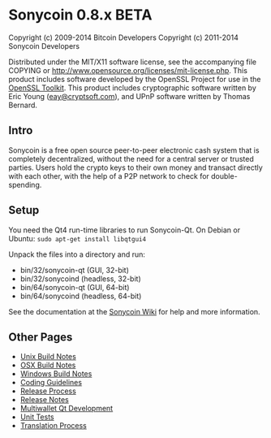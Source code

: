 Sonycoin 0.8.x BETA
====================

Copyright (c) 2009-2014 Bitcoin Developers
Copyright (c) 2011-2014 Sonycoin Developers

Distributed under the MIT/X11 software license, see the accompanying
file COPYING or http://www.opensource.org/licenses/mit-license.php.
This product includes software developed by the OpenSSL Project for use in the [OpenSSL Toolkit](http://www.openssl.org/). This product includes
cryptographic software written by Eric Young ([eay@cryptsoft.com](mailto:eay@cryptsoft.com)), and UPnP software written by Thomas Bernard.


Intro
---------------------
Sonycoin is a free open source peer-to-peer electronic cash system that is
completely decentralized, without the need for a central server or trusted
parties.  Users hold the crypto keys to their own money and transact directly
with each other, with the help of a P2P network to check for double-spending.


Setup
---------------------
You need the Qt4 run-time libraries to run Sonycoin-Qt. On Debian or Ubuntu:
	`sudo apt-get install libqtgui4`

Unpack the files into a directory and run:

- bin/32/sonycoin-qt (GUI, 32-bit)
- bin/32/sonycoind (headless, 32-bit)
- bin/64/sonycoin-qt (GUI, 64-bit)
- bin/64/sonycoind (headless, 64-bit)

See the documentation at the [Sonycoin Wiki](http://sonycoin.info)
for help and more information.


Other Pages
---------------------
- [Unix Build Notes](build-unix.md)
- [OSX Build Notes](build-osx.md)
- [Windows Build Notes](build-msw.md)
- [Coding Guidelines](coding.md)
- [Release Process](release-process.md)
- [Release Notes](release-notes.md)
- [Multiwallet Qt Development](multiwallet-qt.md)
- [Unit Tests](unit-tests.md)
- [Translation Process](translation_process.md)

